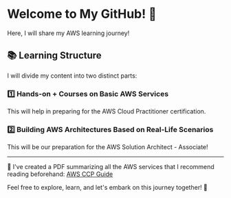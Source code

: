 # Welcome to My GitHub! 🎉

Here, I will share my AWS learning journey!

## 📚 Learning Structure

I will divide my content into two distinct parts:

### 1️⃣ Hands-on + Courses on Basic AWS Services
This will help in preparing for the AWS Cloud Practitioner certification.

### 2️⃣ Building AWS Architectures Based on Real-Life Scenarios
This will be our preparation for the AWS Solution Architect - Associate!

---

📄 I've created a PDF summarizing all the AWS services that I recommend reading beforehand: [AWS CCP Guide](https://github.com/Kzax01/AWS-Cloud-practitioner/blob/main/AWS-%20CCP-%20Kenza%20S%20guide.pdf)

Feel free to explore, learn, and let's embark on this journey together! 🌟
